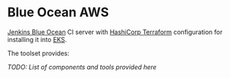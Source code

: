 # Blue Ocean AWS

[Jenkins Blue Ocean](https://jenkins.io/projects/blueocean/) CI server with [HashiCorp Terraform](https://terraform.io) configuration for installing it into [EKS](https://aws.amazon.com/eks/).

The toolset provides:

_TODO: List of components and tools provided here_
